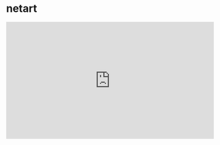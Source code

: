 # netart

<iframe width="560" height="315" src="https://www.youtube.com/embed/y7BHL7oPNUM" frameborder="0" allow="accelerometer; autoplay; encrypted-media; gyroscope; picture-in-picture" allowfullscreen></iframe>
